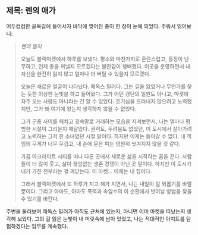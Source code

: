 ## 제목: 렌의 애가

어두컴컴한 골목길에 들어서자 바닥에 찢어진 종이 한 장이 눈에 띄었다. 주워서 읽어보니:

> _렌의 일지_
>
> 오늘도 블랙마켓에서 하루를 보냈다. 평소와 마찬가지로 혼란스럽고, 흥정이 난무하고, 언제 총을 꺼낼지 모르겠다는 불안감이 팽배했다. 이곳을 운영하면서 내 자신을 완전히 잃지 않고 얼마나 더 버틸 수 있을지 모르겠다.
>
> 오늘은 새로운 얼굴이 나타났다. 매독스 밀러다. 그는 길을 잃었거나 무언가를 찾는 듯한 이상한 눈빛을 하고 들어왔다. 그가 어떤 갱단의 일원도 아니고, 마켓에 자주 오는 사람도 아니라는 건 알 수 있었다. 호기심을 드러내지 않으려고 노력했지만, 그가 왜 여기에 왔는지 생각하지 않을 수 없었다.
>
> 그가 군중 사이를 헤치고 귓속말로 거래하는 모습을 지켜보면서, 나는 얼마나 평범한 시절이 그리운지 깨달았다. 권력도, 두려움도 없었던, 이 도시에서 살아가려고 노력하는 그저 한 소녀였던 시절 말이다. 하지만 이제는 돌아갈 수 없다. 내 책임의 무게가 너무 무겁고, 내 손에 묻은 피는 영원히 씻겨지지 않을 것 같다.
>
> 가끔 아크라이트 시티를 떠나 다른 곳에서 새로운 삶을 시작하는 꿈을 꾼다. 사람들이 더 많이 웃고, 삶이 끊임없는 생존 경쟁이 아닌 곳 말이다. 하지만 이 도시가 내가 가진 전부라는 걸 깨닫는다. 이 마켓... 이제는 내 집이다.
>
> 그래서 블랙마켓에서 또 하루가 지고 해가 지면서, 나는 내일이 덜 외롭기를 바랄 뿐이다. 그리고 아마도, 아마도 폭력과 속임수의 이 순환에서 벗어날 방법을 찾을 수 있기를 바란다.

주변을 둘러보며 매독스 밀러가 아직도 근처에 있는지, 아니면 이미 마켓을 떠났는지 생각해 보았다. 그의 길 잃은 눈빛이 내 머릿속에 남아 있었고, 나는 적대적인 아지트를 탐험하겠다는 임무를 계속했다.
